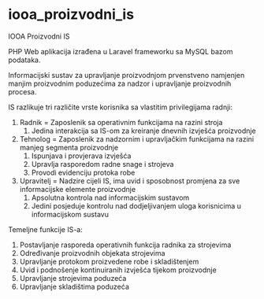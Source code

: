 # iooa_proizvodni_is
IOOA Proizvodni IS

PHP Web aplikacija izrađena u Laravel frameworku sa MySQL bazom podataka.

Informacijski sustav za upravljanje proizvodnjom prvenstveno namjenjen manjim proizvodnim poduzećima za
nadzor i upravljanje proizvodnih procesa.

IS razlikuje tri različite vrste korisnika sa vlastitim privilegijama radnji:

  1) Radnik = Zaposlenik sa operativnim funkcijama na razini stroja
      1) Jedina interakcija sa IS-om za kreiranje dnevnih izvješća proizvodnje
  2) Tehnolog = Zaposlenik za nadzornim i upravljačkim funkcijama na razini manjeg segmenta proizvodnje
      1) Ispunjava i provjerava izvješća
      2) Upravlja rasporedom radne snage i strojeva
      3) Provodi evidenciju protoka robe
  3) Upravitelj = Nadzire cijeli IS, ima uvid i sposobnost promjena za sve informacijske elemente proizvodnje
      1) Apsolutna kontrola nad informacijskim sustavom
      2) Jedini posjeduje kontrolu nad dodjeljivanjem uloga korisnicima u informacijskom sustavu

Temeljne funkcije IS-a:

1) Postavljanje rasporeda operativnih funkcija radnika za strojevima
2) Određivanje proizvodnih objekata strojevima
3) Upravljanje protokom proizvedene robe i skladištenjem
4) Uvid i podnošenje kontinuiranih izvješća tijekom proizvodnje
5) Upravljanje strojevima poduzeća
6) Upravljanje skladištima poduzeća
